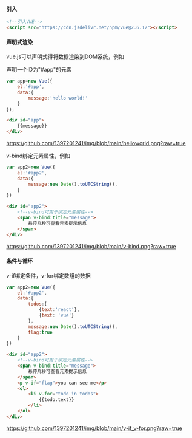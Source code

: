 #### 引入

```html
<!--引入VUE-->
<script src="https://cdn.jsdelivr.net/npm/vue@2.6.12"></script>
```

#### 声明式渲染

vue.js可以声明式得将数据渲染到DOM系统，例如

声明一个ID为"#app"的元素

```javascript
var app=new Vue({
    el:'#app',
    data:{
        message:'hello world!'
    }
});
```

```html
<div id="app">
    {{message}}
</div>
```

https://github.com/1397201241/img/blob/main/helloworld.png?raw=true

v-bind绑定元素属性，例如

```javascript
var app2=new Vue({
    el:'#app2',
    data:{
        message:new Date().toUTCString(),
    }
})
```

```html
<div id="app2">
    <!--v-bind可用于绑定元素属性-->
    <span v-bind:title="message">
        悬停几秒可查看元素提示信息
    </span>
</div>
```

https://github.com/1397201241/img/blob/main/v-bind.png?raw=true

#### 条件与循环

v-if绑定条件，v-for绑定数组的数据

```javascript
var app2=new Vue({
    el:'#app2',
    data:{
        todos:[
            {text:'react'},
            {text: 'vue'}
        ],
        message:new Date().toUTCString(),
        flag:true
    }
})
```

```html
<div id="app2">
    <!--v-bind可用于绑定元素属性-->
    <span v-bind:title="message">
        悬停几秒可查看元素提示信息
    </span>
    <p v-if="flag">you can see me</p>
    <ol>
        <li v-for="todo in todos">
            {{todo.text}}
        </li>
    </ol>
</div>
```

https://github.com/1397201241/img/blob/main/v-if_v-for.png?raw=true